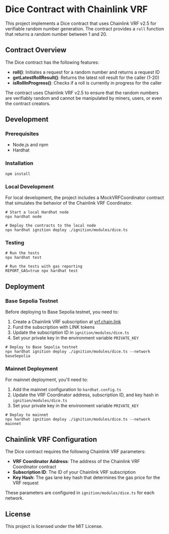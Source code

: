 # Dice Contract with Chainlink VRF

This project implements a Dice contract that uses Chainlink VRF v2.5 for verifiable random number generation. The contract provides a `roll` function that returns a random number between 1 and 20.

## Contract Overview

The Dice contract has the following features:

- **roll()**: Initiates a request for a random number and returns a request ID
- **getLatestRollResult()**: Returns the latest roll result for the caller (1-20)
- **isRollInProgress()**: Checks if a roll is currently in progress for the caller

The contract uses Chainlink VRF v2.5 to ensure that the random numbers are verifiably random and cannot be manipulated by miners, users, or even the contract creators.

## Development

### Prerequisites

- Node.js and npm
- Hardhat

### Installation

```shell
npm install
```

### Local Development

For local development, the project includes a MockVRFCoordinator contract that simulates the behavior of the Chainlink VRF Coordinator.

```shell
# Start a local Hardhat node
npx hardhat node

# Deploy the contracts to the local node
npx hardhat ignition deploy ./ignition/modules/dice.ts
```

### Testing

```shell
# Run the tests
npx hardhat test

# Run the tests with gas reporting
REPORT_GAS=true npx hardhat test
```

## Deployment

### Base Sepolia Testnet

Before deploying to Base Sepolia testnet, you need to:

1. Create a Chainlink VRF subscription at [vrf.chain.link](https://vrf.chain.link)
2. Fund the subscription with LINK tokens
3. Update the subscription ID in `ignition/modules/dice.ts`
4. Set your private key in the environment variable `PRIVATE_KEY`

```shell
# Deploy to Base Sepolia testnet
npx hardhat ignition deploy ./ignition/modules/dice.ts --network baseSepolia
```

### Mainnet Deployment

For mainnet deployment, you'll need to:

1. Add the mainnet configuration to `hardhat.config.ts`
2. Update the VRF Coordinator address, subscription ID, and key hash in `ignition/modules/dice.ts`
3. Set your private key in the environment variable `PRIVATE_KEY`

```shell
# Deploy to mainnet
npx hardhat ignition deploy ./ignition/modules/dice.ts --network mainnet
```

## Chainlink VRF Configuration

The Dice contract requires the following Chainlink VRF parameters:

- **VRF Coordinator Address**: The address of the Chainlink VRF Coordinator contract
- **Subscription ID**: The ID of your Chainlink VRF subscription
- **Key Hash**: The gas lane key hash that determines the gas price for the VRF request

These parameters are configured in `ignition/modules/dice.ts` for each network.

## License

This project is licensed under the MIT License.
